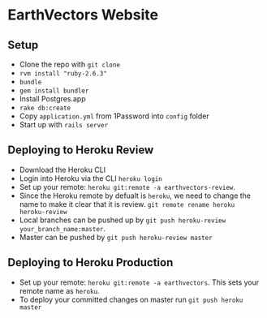 # EarthVectors Website

## Setup

* Clone the repo with `git clone`
* `rvm install "ruby-2.6.3"`
* `bundle`
* `gem install bundler`
* Install Postgres.app
* `rake db:create`
* Copy `application.yml` from 1Password into `config` folder
* Start up with `rails server`

## Deploying to Heroku Review

* Download the Heroku CLI
* Login into Heroku via the CLI `heroku login`
* Set up your remote: `heroku git:remote -a earthvectors-review`.
* Since the Heroku remote by defualt is `heroku`, we need to change the name to make
it clear that it is review.  `git remote rename heroku heroku-review`
* Local branches can be pushed up by `git push heroku-review your_branch_name:master`.
* Master can be pushed by `git push heroku-review master`

## Deploying to Heroku Production
* Set up your remote: `heroku git:remote -a earthvectors`. This sets your remote name as `heroku`.
* To deploy your committed changes on master run `git push heroku master`
